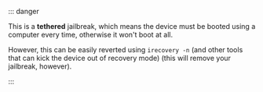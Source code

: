 ::: danger

This is a **tethered** jailbreak, which means the device must be booted using a computer every time, otherwise it won't boot at all.

However, this can be easily reverted using `irecovery -n` (and other tools that can kick the device out of recovery mode) (this will remove your jailbreak, however).

:::